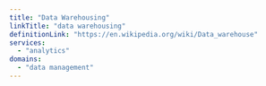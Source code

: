 ```yaml
---
title: "Data Warehousing"
linkTitle: "data warehousing"
definitionLink: "https://en.wikipedia.org/wiki/Data_warehouse"
services:
  - "analytics"
domains:
  - "data management"
---
```

